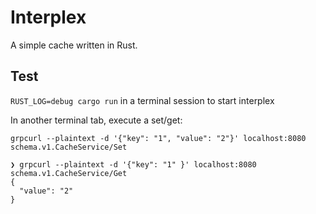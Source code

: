 # Interplex

A simple cache written in Rust.

## Test

`RUST_LOG=debug cargo run` in a terminal session to start interplex

In another terminal tab, execute a set/get:

```
grpcurl --plaintext -d '{"key": "1", "value": "2"}' localhost:8080 schema.v1.CacheService/Set
```

```
❯ grpcurl --plaintext -d '{"key": "1" }' localhost:8080 schema.v1.CacheService/Get
{
  "value": "2"
}
```